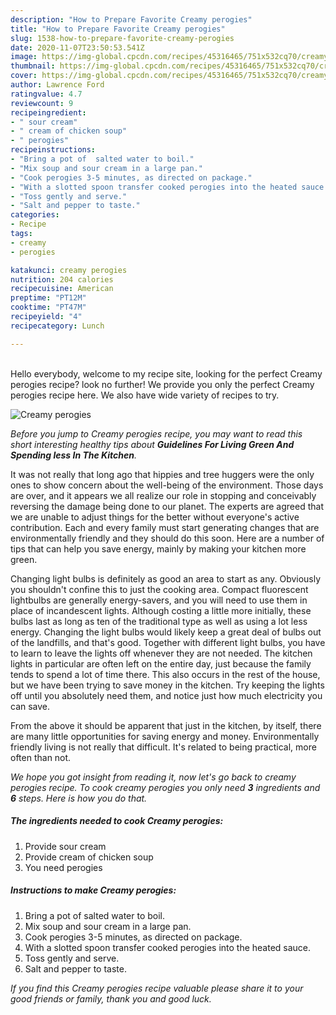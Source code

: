 ```yaml
---
description: "How to Prepare Favorite Creamy perogies"
title: "How to Prepare Favorite Creamy perogies"
slug: 1538-how-to-prepare-favorite-creamy-perogies
date: 2020-11-07T23:50:53.541Z
image: https://img-global.cpcdn.com/recipes/45316465/751x532cq70/creamy-perogies-recipe-main-photo.jpg
thumbnail: https://img-global.cpcdn.com/recipes/45316465/751x532cq70/creamy-perogies-recipe-main-photo.jpg
cover: https://img-global.cpcdn.com/recipes/45316465/751x532cq70/creamy-perogies-recipe-main-photo.jpg
author: Lawrence Ford
ratingvalue: 4.7
reviewcount: 9
recipeingredient:
- " sour cream"
- " cream of chicken soup"
- " perogies"
recipeinstructions:
- "Bring a pot of  salted water to boil."
- "Mix soup and sour cream in a large pan."
- "Cook perogies 3-5 minutes, as directed on package."
- "With a slotted spoon transfer cooked perogies into the heated sauce."
- "Toss gently and serve."
- "Salt and pepper to taste."
categories:
- Recipe
tags:
- creamy
- perogies

katakunci: creamy perogies 
nutrition: 204 calories
recipecuisine: American
preptime: "PT12M"
cooktime: "PT47M"
recipeyield: "4"
recipecategory: Lunch

---
```

<br>
Hello everybody, welcome to my recipe site, looking for the perfect Creamy perogies recipe? look no further! We provide you only the perfect Creamy perogies recipe here. We also have wide variety of recipes to try.
<br>


![Creamy perogies](https://img-global.cpcdn.com/recipes/45316465/751x532cq70/creamy-perogies-recipe-main-photo.jpg)

<i>Before you jump to Creamy perogies recipe, you may want to read this short interesting healthy tips about 
<strong>Guidelines For Living Green And Spending less In The Kitchen</strong>.</i>
</br>

It was not really that long ago that hippies and tree huggers were the only ones to show concern about the well-being of the environment. Those days are over, and it appears we all realize our role in stopping and conceivably reversing the damage being done to our planet. The experts are agreed that we are unable to adjust things for the better without everyone's active contribution. Each and every family must start generating changes that are environmentally friendly and they should do this soon. Here are a number of tips that can help you save energy, mainly by making your kitchen more green.

Changing light bulbs is definitely as good an area to start as any. Obviously you shouldn't confine this to just the cooking area. Compact fluorescent lightbulbs are generally energy-savers, and you will need to use them in place of incandescent lights. Although costing a little more initially, these bulbs last as long as ten of the traditional type as well as using a lot less energy. Changing the light bulbs would likely keep a great deal of bulbs out of the landfills, and that's good. Together with different light bulbs, you have to learn to leave the lights off whenever they are not needed. The kitchen lights in particular are often left on the entire day, just because the family tends to spend a lot of time there. This also occurs in the rest of the house, but we have been trying to save money in the kitchen. Try keeping the lights off until you absolutely need them, and notice just how much electricity you can save.

From the above it should be apparent that just in the kitchen, by itself, there are many little opportunities for saving energy and money. Environmentally friendly living is not really that difficult. It's related to being practical, more often than not.


<i>We hope you got insight from reading it, now let's go back to creamy perogies recipe. To cook creamy perogies you only need <strong>3</strong> ingredients and <strong>6</strong> steps. Here is how you do that.
</i>

##### The ingredients needed to cook Creamy perogies:

1. Provide  sour cream
1. Provide  cream of chicken soup
1. You need  perogies


##### Instructions to make Creamy perogies:

1. Bring a pot of  salted water to boil.
1. Mix soup and sour cream in a large pan.
1. Cook perogies 3-5 minutes, as directed on package.
1. With a slotted spoon transfer cooked perogies into the heated sauce.
1. Toss gently and serve.
1. Salt and pepper to taste.


<i>If you find this Creamy perogies recipe valuable please share it to your good friends or family, thank you and good luck.</i>
